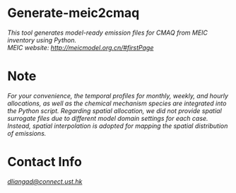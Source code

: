 # Generate-meic2cmaq
*This tool generates model-ready emission files for CMAQ from MEIC inventory using Python.  
MEIC website: http://meicmodel.org.cn/#firstPage*

# Note
*For your convenience, the temporal profiles for monthly, weekly, and hourly allocations, as well as the chemical mechanism species are integrated into the Python script. Regarding spatial allocation, we did not provide spatial surrogate files due to different model domain settings for each case. Instead, spatial interpolation is adopted for mapping the spatial distribution of emissions.*

# Contact Info
*dliangad@connect.ust.hk*
